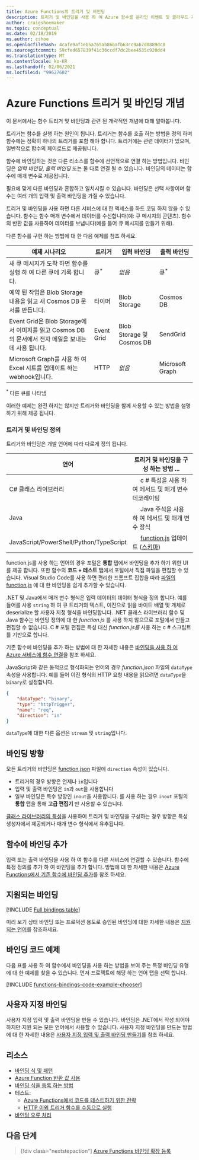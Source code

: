 ```yaml
---
title: Azure Functions의 트리거 및 바인딩
description: 트리거 및 바인딩을 사용 하 여 Azure 함수를 온라인 이벤트 및 클라우드 기반 서비스에 연결 하는 방법을 알아봅니다.
author: craigshoemaker
ms.topic: conceptual
ms.date: 02/18/2019
ms.author: cshoe
ms.openlocfilehash: 4cafe9af1eb5a765ab86bafb63cc9ab7d0889dc8
ms.sourcegitcommit: 59cfed657839f41c36ccdf7dc2bee4535c920dd4
ms.translationtype: MT
ms.contentlocale: ko-KR
ms.lasthandoff: 02/06/2021
ms.locfileid: "99627602"
---
```

# <a name="azure-functions-triggers-and-bindings-concepts"></a>Azure Functions 트리거 및 바인딩 개념

이 문서에서는 함수 트리거 및 바인딩과 관련 된 개략적인 개념에 대해 알아봅니다.

트리거는 함수를 실행 하는 원인이 됩니다. 트리거는 함수를 호출 하는 방법을 정의 하며 함수에는 정확히 하나의 트리거를 포함 해야 합니다. 트리거에는 관련 데이터가 있으며, 일반적으로 함수의 페이로드로 제공됩니다. 

함수에 바인딩하는 것은 다른 리소스를 함수에 선언적으로 연결 하는 방법입니다. 바인딩은 *입력 바인딩*, *출력 바인딩* 또는 둘 다로 연결 될 수 있습니다. 바인딩의 데이터는 함수에 매개 변수로 제공됩니다.

필요에 맞게 다른 바인딩과 혼합하고 일치시킬 수 있습니다. 바인딩은 선택 사항이며 함수는 여러 개의 입력 및 출력 바인딩을 가질 수 있습니다.

트리거 및 바인딩을 사용 하면 다른 서비스에 대 한 액세스를 하드 코딩 하지 않을 수 있습니다. 함수는 함수 매개 변수에서 데이터를 수신합니다(예: 큐 메시지의 콘텐츠). 함수의 반환 값을 사용하여 데이터를 보냅니다(예를 들어 큐 메시지를 만들기 위해). 

다른 함수를 구현 하는 방법에 대 한 다음 예제를 참조 하세요.

| 예제 시나리오 | 트리거 | 입력 바인딩 | 출력 바인딩 |
|-------------|---------|---------------|----------------|
| 새 큐 메시지가 도착 하면 함수를 실행 하 여 다른 큐에 기록 합니다. | 큐<sup>*</sup> | *없음* | 큐<sup>*</sup> |
|예약 된 작업은 Blob Storage 내용을 읽고 새 Cosmos DB 문서를 만듭니다. | 타이머 | Blob Storage | Cosmos DB |
|Event Grid은 Blob Storage에서 이미지를 읽고 Cosmos DB의 문서에서 전자 메일을 보내는 데 사용 됩니다. | Event Grid | Blob Storage 및 Cosmos DB | SendGrid |
| Microsoft Graph를 사용 하 여 Excel 시트를 업데이트 하는 webhook입니다. | HTTP | *없음* | Microsoft Graph |

<sup>\*</sup> 다른 큐를 나타냄

이러한 예제는 완전 하지는 않지만 트리거와 바인딩을 함께 사용할 수 있는 방법을 설명 하기 위해 제공 됩니다.

###  <a name="trigger-and-binding-definitions"></a>트리거 및 바인딩 정의

트리거와 바인딩은 개발 언어에 따라 다르게 정의 됩니다.

| 언어 | 트리거 및 바인딩을 구성 하는 방법 ... |
|-------------|--------------------------------------------|
| C# 클래스 라이브러리 | &nbsp;&nbsp;&nbsp;&nbsp;&nbsp;c # 특성을 사용 하 여 메서드 및 매개 변수 데코레이팅 |
| Java | &nbsp;&nbsp;&nbsp;&nbsp;&nbsp;Java 주석을 사용 하 여 메서드 및 매개 변수 장식  | 
| JavaScript/PowerShell/Python/TypeScript | &nbsp;&nbsp;&nbsp;&nbsp;&nbsp;[function.js](./functions-reference.md) 업데이트 ([스키마](http://json.schemastore.org/function)) |

function.js를 사용 하는 언어의 경우 포털은 **통합** 탭에서 바인딩을 추가 하기 위한 UI를 제공 합니다. 또한 함수의 **코드 + 테스트** 탭에서 포털에서 직접 파일을 편집할 수 있습니다. Visual Studio Code를 사용 하면 편리한 프롬프트 집합을 따라 [파일의 function.js](functions-develop-vs-code.md?tabs=nodejs#add-a-function-to-your-project) 에 대 한 바인딩을 쉽게 추가할 수 있습니다. 

.NET 및 Java에서 매개 변수 형식은 입력 데이터의 데이터 형식을 정의 합니다. 예를 들어를 사용 `string` 하 여 큐 트리거의 텍스트, 이진으로 읽을 바이트 배열 및 개체로 deserialize 할 사용자 지정 형식을 바인딩합니다. .NET 클래스 라이브러리 함수 및 Java 함수는 바인딩 정의에 대 한 *function.js* 를 사용 하지 않으므로 포털에서 만들고 편집할 수 없습니다. C # 포털 편집은 특성 대신 *function.js를* 사용 하는 c # 스크립트를 기반으로 합니다.

기존 함수에 바인딩을 추가 하는 방법에 대 한 자세한 내용은 [바인딩을 사용 하 여 Azure 서비스에 함수 연결](add-bindings-existing-function.md)을 참조 하세요.

JavaScript와 같은 동적으로 형식화되는 언어의 경우 *function.json* 파일의 `dataType` 속성을 사용합니다. 예를 들어 이진 형식의 HTTP 요청 내용을 읽으려면 `dataType`을 `binary`로 설정합니다.

```json
{
    "dataType": "binary",
    "type": "httpTrigger",
    "name": "req",
    "direction": "in"
}
```

`dataType`에 대한 다른 옵션은 `stream` 및 `string`입니다.

## <a name="binding-direction"></a>바인딩 방향

모든 트리거와 바인딩은 [function.json](./functions-reference.md) 파일에 `direction` 속성이 있습니다.

- 트리거의 경우 방향은 언제나 `in`입니다
- 입력 및 출력 바인딩은 `in`과 `out`을 사용합니다
- 일부 바인딩은 특수 방향인 `inout`을 사용합니다. 를 사용 하는 경우 `inout` 포털의 **통합** 탭을 통해 **고급 편집기** 만 사용할 수 있습니다.

[클래스 라이브러리의 특성](functions-dotnet-class-library.md)을 사용하여 트리거 및 바인딩을 구성하는 경우 방향은 특성 생성자에서 제공되거나 매개 변수 형식에서 유추됩니다.

## <a name="add-bindings-to-a-function"></a>함수에 바인딩 추가

입력 또는 출력 바인딩을 사용 하 여 함수를 다른 서비스에 연결할 수 있습니다. 함수에 특정 정의를 추가 하 여 바인딩을 추가 합니다. 방법에 대 한 자세한 내용은 [Azure Functions에서 기존 함수에 바인딩 추가](add-bindings-existing-function.md)를 참조 하세요.  

## <a name="supported-bindings"></a>지원되는 바인딩

[!INCLUDE [Full bindings table](../../includes/functions-bindings.md)]

미리 보기 상태 바인딩 또는 프로덕션 용도로 승인된 바인딩에 대한 자세한 내용은 [지원되는 언어](supported-languages.md)를 참조하세요.

## <a name="bindings-code-examples"></a>바인딩 코드 예제

다음 표를 사용 하 여 함수에서 바인딩을 사용 하는 방법을 보여 주는 특정 바인딩 유형에 대 한 예제를 찾을 수 있습니다. 먼저 프로젝트에 해당 하는 언어 탭을 선택 합니다. 

[!INCLUDE [functions-bindings-code-example-chooser](../../includes/functions-bindings-code-example-chooser.md)]

## <a name="custom-bindings"></a>사용자 지정 바인딩

사용자 지정 입력 및 출력 바인딩을 만들 수 있습니다. 바인딩은 .NET에서 작성 되어야 하지만 지원 되는 모든 언어에서 사용할 수 있습니다. 사용자 지정 바인딩을 만드는 방법에 대 한 자세한 내용은 [사용자 지정 입력 및 출력 바인딩 만들기](https://github.com/Azure/azure-webjobs-sdk/wiki/Creating-custom-input-and-output-bindings)를 참조 하세요.

## <a name="resources"></a>리소스
- [바인딩 식 및 패턴](./functions-bindings-expressions-patterns.md)
- [Azure Function 반환 값 사용](./functions-bindings-return-value.md)
- [바인딩 식을 등록 하는 방법](./functions-bindings-register.md)
- 테스트:
  - [Azure Functions에서 코드를 테스트하기 위한 전략](functions-test-a-function.md)
  - [HTTP 이외 트리거 함수를 수동으로 실행](functions-manually-run-non-http.md)
- [바인딩 오류 처리](./functions-bindings-errors.md)

## <a name="next-steps"></a>다음 단계
> [!div class="nextstepaction"]
> [Azure Functions 바인딩 확장 등록](./functions-bindings-register.md)
